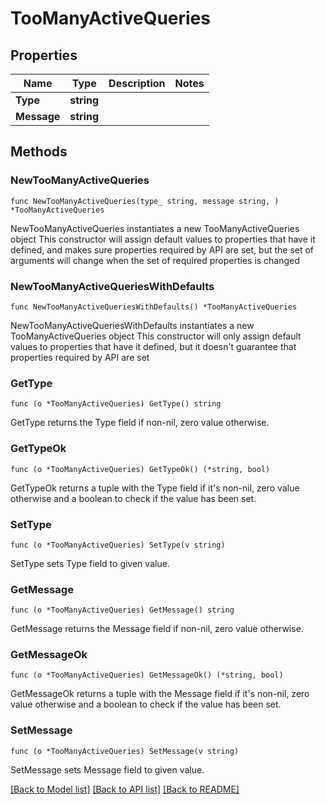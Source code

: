 # TooManyActiveQueries

## Properties

Name | Type | Description | Notes
------------ | ------------- | ------------- | -------------
**Type** | **string** |  | 
**Message** | **string** |  | 

## Methods

### NewTooManyActiveQueries

`func NewTooManyActiveQueries(type_ string, message string, ) *TooManyActiveQueries`

NewTooManyActiveQueries instantiates a new TooManyActiveQueries object
This constructor will assign default values to properties that have it defined,
and makes sure properties required by API are set, but the set of arguments
will change when the set of required properties is changed

### NewTooManyActiveQueriesWithDefaults

`func NewTooManyActiveQueriesWithDefaults() *TooManyActiveQueries`

NewTooManyActiveQueriesWithDefaults instantiates a new TooManyActiveQueries object
This constructor will only assign default values to properties that have it defined,
but it doesn't guarantee that properties required by API are set

### GetType

`func (o *TooManyActiveQueries) GetType() string`

GetType returns the Type field if non-nil, zero value otherwise.

### GetTypeOk

`func (o *TooManyActiveQueries) GetTypeOk() (*string, bool)`

GetTypeOk returns a tuple with the Type field if it's non-nil, zero value otherwise
and a boolean to check if the value has been set.

### SetType

`func (o *TooManyActiveQueries) SetType(v string)`

SetType sets Type field to given value.


### GetMessage

`func (o *TooManyActiveQueries) GetMessage() string`

GetMessage returns the Message field if non-nil, zero value otherwise.

### GetMessageOk

`func (o *TooManyActiveQueries) GetMessageOk() (*string, bool)`

GetMessageOk returns a tuple with the Message field if it's non-nil, zero value otherwise
and a boolean to check if the value has been set.

### SetMessage

`func (o *TooManyActiveQueries) SetMessage(v string)`

SetMessage sets Message field to given value.



[[Back to Model list]](../README.md#documentation-for-models) [[Back to API list]](../README.md#documentation-for-api-endpoints) [[Back to README]](../README.md)



